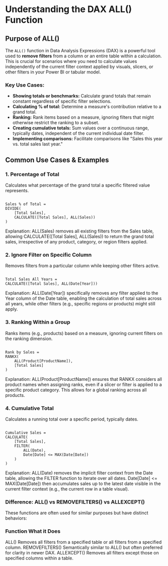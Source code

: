 # Understanding the DAX ALL() Function

## Purpose of ALL()

The `ALL()` function in Data Analysis Expressions (DAX) is a powerful tool used to **remove filters** from a column or an entire table within a calculation. This is crucial for scenarios where you need to calculate values independently of the current filter context applied by visuals, slicers, or other filters in your Power BI or tabular model.

### Key Use Cases:

* **Showing totals or benchmarks:** Calculate grand totals that remain constant regardless of specific filter selections.
* **Calculating % of total:** Determine a measure's contribution relative to a grand total.
* **Ranking:** Rank items based on a measure, ignoring filters that might otherwise restrict the ranking to a subset.
* **Creating cumulative totals:** Sum values over a continuous range, typically dates, independent of the current individual date filter.
* **Implementing comparisons:** Facilitate comparisons like "Sales this year vs. total sales last year."

## Common Use Cases & Examples

### 1. Percentage of Total

Calculates what percentage of the grand total a specific filtered value represents.

```Code snippet

Sales % of Total = 
DIVIDE(
    [Total Sales],
    CALCULATE([Total Sales], ALL(Sales))
)
```
Explanation: ALL(Sales) removes all existing filters from the Sales table, allowing CALCULATE([Total Sales], ALL(Sales)) to return the grand total sales, irrespective of any product, category, or region filters applied.

### 2. Ignore Filter on Specific Column
Removes filters from a particular column while keeping other filters active.

```Code snippet

Total Sales All Years = 
CALCULATE([Total Sales], ALL(Date[Year]))
```
Explanation: ALL(Date[Year]) specifically removes any filter applied to the Year column of the Date table, enabling the calculation of total sales across all years, while other filters (e.g., specific regions or products) might still apply.

### 3. Ranking Within a Group
Ranks items (e.g., products) based on a measure, ignoring current filters on the ranking dimension.

```Code snippet

Rank by Sales = 
RANKX(
    ALL(Product[ProductName]),
    [Total Sales]
)
```
Explanation: ALL(Product[ProductName]) ensures that RANKX considers all product names when assigning ranks, even if a slicer or filter is applied to a specific product category. This allows for a global ranking across all products.

### 4. Cumulative Total
Calculates a running total over a specific period, typically dates.

```Code snippet

Cumulative Sales = 
CALCULATE(
    [Total Sales],
    FILTER(
        ALL(Date),
        Date[Date] <= MAX(Date[Date])
    )
)
```
Explanation: ALL(Date) removes the implicit filter context from the Date table, allowing the FILTER function to iterate over all dates. Date[Date] <= MAX(Date[Date]) then accumulates sales up to the latest date visible in the current filter context (e.g., the current row in a table visual).

### Difference: ALL() vs REMOVEFILTERS() vs ALLEXCEPT()
These functions are often used for similar purposes but have distinct behaviors:

###  Function	What it Does
ALL()	Removes all filters from a specified table or all filters from a specified column.
REMOVEFILTERS()	Semantically similar to ALL() but often preferred for clarity in newer DAX.
ALLEXCEPT()	Removes all filters except those on specified columns within a table.
